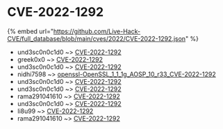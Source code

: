 # CVE-2022-1292
{% embed url="https://github.com/Live-Hack-CVE/full_database/blob/main/cves/2022/CVE-2022-1292.json" %}

* und3sc0n0c1d0 ~> [CVE-2022-1292](https://www.alice-snow.ru/2022/database/cve-2022-1292/cve-2022-1292-und3sc0n0c1d0)
* greek0x0 ~> [CVE-2022-1292](https://www.alice-snow.ru/2022/database/cve-2022-1292/cve-2022-1292-greek0x0)
* und3sc0n0c1d0 ~> [CVE-2022-1292](https://www.alice-snow.ru/2022/database/cve-2022-1292/cve-2022-1292-und3sc0n0c1d0)
* nidhi7598 ~> [openssl-OpenSSL_1_1_1g_AOSP_10_r33_CVE-2022-1292](https://www.alice-snow.ru/2022/database/cve-2022-1292/openssl-openssl_1_1_1g_aosp_10_r33_cve-2022-1292-nidhi7598)
* und3sc0n0c1d0 ~> [CVE-2022-1292](https://www.alice-snow.ru/2022/database/cve-2022-1292/cve-2022-1292-und3sc0n0c1d0)
* und3sc0n0c1d0 ~> [CVE-2022-1292](https://www.alice-snow.ru/2022/database/cve-2022-1292/cve-2022-1292-und3sc0n0c1d0)
* rama291041610 ~> [CVE-2022-1292](https://www.alice-snow.ru/2022/database/cve-2022-1292/cve-2022-1292-rama291041610)
* und3sc0n0c1d0 ~> [CVE-2022-1292](https://www.alice-snow.ru/2022/database/cve-2022-1292/cve-2022-1292-und3sc0n0c1d0)
* li8u99 ~> [CVE-2022-1292](https://www.alice-snow.ru/2022/database/cve-2022-1292/cve-2022-1292-li8u99)
* rama291041610 ~> [CVE-2022-1292](https://www.alice-snow.ru/2022/database/cve-2022-1292/cve-2022-1292-rama291041610)
